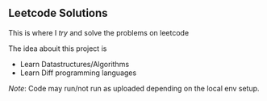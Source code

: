 ## Leetcode Solutions

This is where I *try* and solve the problems on leetcode

The idea abouit this project is
- Learn Datastructures/Algorithms
- Learn Diff programming languages

*Note*: Code may run/not run as uploaded depending on the local env setup.
